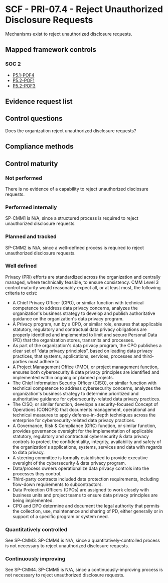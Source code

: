 # SCF - PRI-07.4 - Reject Unauthorized Disclosure Requests
Mechanisms exist to reject unauthorized disclosure requests.
## Mapped framework controls
### SOC 2
- [P5.1-POF4](../soc2/p51-pof4.md)
- [P5.2-POF1](../soc2/p52-pof1.md)
- [P5.2-POF3](../soc2/p52-pof3.md)

## Evidence request list


## Control questions
Does the organization reject unauthorized disclosure requests?

## Compliance methods


## Control maturity
### Not performed
There is no evidence of a capability to reject unauthorized disclosure requests.

### Performed internally
SP-CMM1 is N/A, since a structured process is required to reject unauthorized disclosure requests.

### Planned and tracked
SP-CMM2 is N/A, since a well-defined process is required to reject unauthorized disclosure requests.

### Well defined
Privacy (PRI) efforts are standardized across the organization and centrally managed, where technically feasible, to ensure consistency. CMM Level 3 control maturity would reasonably expect all, or at least most, the following criteria to exist:
- A Chief Privacy Officer (CPO), or similar function with technical competence to address data privacy concerns, analyzes the organization's business strategy to develop and publish authoritative guidance on the organization's data privacy program.
- A Privacy program, run by a CPO, or similar role, ensures that applicable statutory, regulatory and contractual data privacy obligations are properly identified and implemented to limit and secure Personal Data (PD) that the organization stores, transmits and processes.
- As part of the organization's data privacy program, the CPO publishes a clear set of “data privacy principles”, based on leading data privacy practices, that systems, applications, services, processes and third-parties must adhere to.
- A Project Management Office (PMO), or project management function, ensures both cybersecurity & data privacy principles are identified and implemented within ongoing or planned projects.
- The Chief Information Security Officer (CISO), or similar function with technical competence to address cybersecurity concerns, analyzes the organization's business strategy to determine prioritized and authoritative guidance for cybersecurity-related data privacy practices.
- The CISO, or similar function, develops a security-focused Concept of Operations (CONOPS) that documents management, operational and technical measures to apply defense-in-depth techniques across the enterprise for cybersecurity-related data privacy practices.
- A Governance, Risk & Compliance (GRC) function, or similar function, provides governance oversight for the implementation of applicable statutory, regulatory and contractual cybersecurity & data privacy controls to protect the confidentiality, integrity, availability and safety of the organization's applications, systems, services and data with regards to data privacy.
- A steering committee is formally established to provide executive oversight of the cybersecurity & data privacy program.
- Data/process owners operationalize data privacy controls into the processes they control.
- Third-party contracts included data protection requirements, including flow-down requirements to subcontractors.
- Data Protection Officers (DPOs) are assigned to work closely with business units and project teams to ensure data privacy principles are being implemented.
- CPO and DPO determine and document the legal authority that permits the collection, use, maintenance and sharing of PD, either generally or in support of a specific program or system need.

### Quantitatively controlled
See SP-CMM3. SP-CMM4 is N/A, since a quantitatively-controlled process is not necessary to reject unauthorized disclosure requests.

### Continuously improving
See SP-CMM4. SP-CMM5 is N/A, since a continuously-improving process is not necessary to reject unauthorized disclosure requests.
